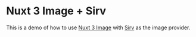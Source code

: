 # Nuxt 3 Image + Sirv
This is a demo of how to use [Nuxt 3 Image](https://image.nuxtjs.org) with [Sirv](https://sirv.com) as the image provider.
